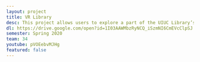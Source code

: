 ```yaml
---
layout: project
title: VR Library
desc: This project allows users to explore a part of the UIUC Library’s Main Stacks through the use of 360° images. This tour is part of a sponsored project and connects with a Library Book Retrieval game that was developed by students in the past.
dl: https://drive.google.com/open?id=1I03AAWMbzRyNCQ_iSzmNI6CmEVcClpSJ
semester: Spring 2020
team: 34
youtube: pVOEebvMJHg
featured: false
---
```

